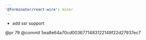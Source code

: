 ```yaml
---
'@forminator/react-wire': minor
---
```


- add ssr support

@pr 79
@commit 5ea8e64a70cd0036771483122149f22d27937ec7
